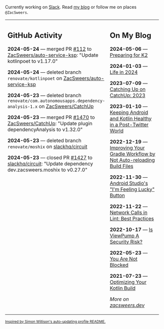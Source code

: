 Currently working on [Slack](https://slack.com/). Read [my blog](https://zacsweers.dev/) or follow me on places `@ZacSweers`.

<table><tr><td valign="top" width="60%">

## GitHub Activity
<!-- githubActivity starts -->
**2024-05-24** — merged PR [#112](https://github.com/ZacSweers/auto-service-ksp/pull/112) to [ZacSweers/auto-service-ksp](https://github.com/ZacSweers/auto-service-ksp): "Update kotlinpoet to v1.17.0"

**2024-05-24** — deleted branch `renovate/kotlinpoet` on [ZacSweers/auto-service-ksp](https://github.com/ZacSweers/auto-service-ksp)

**2024-05-23** — deleted branch `renovate/com.autonomousapps.dependency-analysis-1.x` on [ZacSweers/CatchUp](https://github.com/ZacSweers/CatchUp)

**2024-05-23** — merged PR [#1470](https://github.com/ZacSweers/CatchUp/pull/1470) to [ZacSweers/CatchUp](https://github.com/ZacSweers/CatchUp): "Update plugin dependencyAnalysis to v1.32.0"

**2024-05-23** — deleted branch `renovate/moshix` on [slackhq/circuit](https://github.com/slackhq/circuit)

**2024-05-23** — closed PR [#1427](https://github.com/slackhq/circuit/pull/1427) to [slackhq/circuit](https://github.com/slackhq/circuit): "Update dependency dev.zacsweers.moshix to v0.27.0"
<!-- githubActivity ends -->
</td><td valign="top" width="40%">

## On My Blog
<!-- blog starts -->
**2024-05-06** — [Preparing for K2](https://www.zacsweers.dev/preparing-for-k2/)

**2024-01-03** — [Life in 2024](https://www.zacsweers.dev/life-in-2024/)

**2023-07-09** — [Catching Up on CatchUp: 2023](https://www.zacsweers.dev/catching-up-on-catchup-2023/)

**2023-01-10** — [Keeping Android and Kotlin Healthy in a Post-Twitter World](https://www.zacsweers.dev/keeping-android-healthy/)

**2022-12-19** — [Improving Your Gradle Workflow by Not Auto-reloading Build Files](https://www.zacsweers.dev/improving-your-workflow-by-not-auto-reloading-build-files/)

**2022-11-30** — [Android Studio's "I'm Feeling Lucky" Button](https://www.zacsweers.dev/android-studios-im-feeling-lucky-button/)

**2022-11-22** — [Network Calls in Lint: Best Practices](https://www.zacsweers.dev/network-calls-in-lint-best-practices/)

**2022-10-17** — [Is ViewPump A Security Risk?](https://www.zacsweers.dev/is-viewpump-a-security-risk/)

**2022-05-23** — [You Are Not Blocked](https://www.zacsweers.dev/you-are-not-blocked/)

**2021-07-23** — [Optimizing Your Kotlin Build](https://www.zacsweers.dev/optimizing-your-kotlin-build/)
<!-- blog ends -->
_More on [zacsweers.dev](https://zacsweers.dev/)_
</td></tr></table>

<sub><a href="https://simonwillison.net/2020/Jul/10/self-updating-profile-readme/">Inspired by Simon Willison's auto-updating profile README.</a></sub>